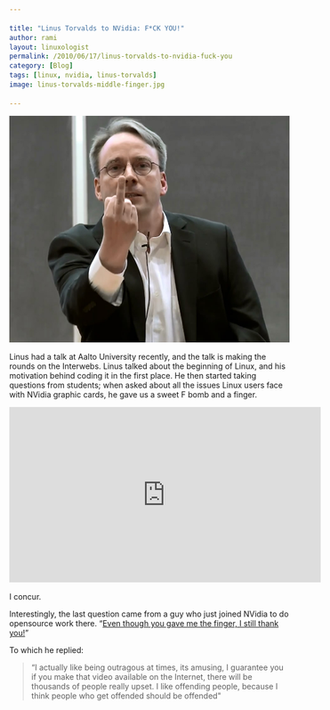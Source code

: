 ```yaml
---

title: "Linus Torvalds to NVidia: F*CK YOU!"
author: rami
layout: linuxologist 
permalink: /2010/06/17/linus-torvalds-to-nvidia-fuck-you
category: [Blog]
tags: [linux, nvidia, linus-torvalds]
image: linus-torvalds-middle-finger.jpg

---
```


![Linus Torvalds giving the middle finger](/assets/images/content/blog/linus-torvalds-middle-finger.jpg)

Linus had a talk at Aalto University recently, and the talk is making the rounds on the Interwebs. Linus talked about the beginning of Linux, and his motivation behind coding it in the first place. He then started taking questions from students; when asked about all the issues Linux users face with NVidia graphic cards, he gave us a sweet F bomb and a finger.

<iframe width="560" height="315" src="https://www.youtube-nocookie.com/embed/MShbP3OpASA?rel=0" frameborder="0" allow="autoplay; encrypted-media" allowfullscreen></iframe>

I concur.

Interestingly, the last question came from a guy who just joined NVidia to do opensource work there. “[Even though you gave me the finger, I still thank you!](http://www.youtube.com/watch?feature=player_detailpage&v=MShbP3OpASA#t=3630s)”

To which he replied:

> “I actually like being outragous at times, its amusing, I guarantee you if you make that video available on the Internet, there will be thousands of people really upset. I like offending people, because I think people who get offended should be offended"
